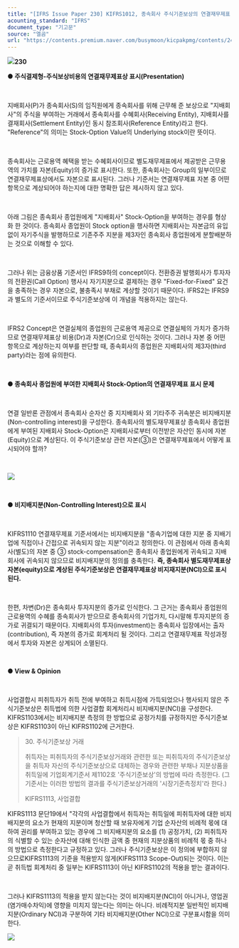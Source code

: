 ```yaml
---
title: "[IFRS Issue Paper 230] KIFRS1012, 종속회사 주식기준보상의 연결재무제표 표시"
acounting_standard: "IFRS"
document_type: "기고문"
source: "엘곰"
url: "https://contents.premium.naver.com/busymoon/kicpakpmg/contents/240921230037601iq"
---
```

![](https://n2.news.naver.com/l.gif?type=content)**230**

**● 주식결제형-주식보상비용의 연결재무제표상 표시(Presentation)**

​

지배회사(P)가 종속회사(S)의 임직원에게 종속회사를 위해 근무해 준 보상으로 "지배회사"의 주식을 부여하는 거래에서 종속회사를 수혜회사(Receiving Entity), 지배회사를 결재회사(Settlement Entity)인 동시 참조회사(Reference Entity)라고 한다. "Reference"의 의미는 Stock-Option Value의 Underlying stock이란 뜻이다.

​

종속회사는 근로용역 혜택을 받는 수혜회사이므로 별도재무제표에서 제공받은 근무용역의 가치를 자본(Equity)의 증가로 표시한다. 또한, 종속회사는 Group의 일부이므로 연결재무제표상에서도 자본으로 표시된다. 그러나 기준서는 연결재무제표 자본 중 어떤 항목으로 계상되어야 하는지에 대한 명확한 답은 제시하지 않고 있다.

​

아래 그림은 종속회사 종업원에게 "지배회사" Stock-Option을 부여하는 경우를 형상화 한 것이다. 종속회사 종업원이 Stock option을 행사하면 지배회사는 자본금의 유입없이 자기주식을 발행하므로 기존주주 지분을 제3자인 종속회사 종업원에게 분할배분하는 것으로 이해할 수 있다.

​

그러나 위는 금융상품 기준서인 IFRS9하의 concept이다. 전환증권 발행회사가 투자자의 전환권(Call Option) 행사시 자기지분으로 결제하는 경우 "Fixed-for-Fixed" 요건을 충족하는 경우 자본으로, 불충족시 부채로 계상할 것이기 때문이다. IFRS2는 IFRS9과 별도의 기준서이므로 주식기준보상에 이 개념을 적용하지는 않는다.

​

IFRS2 Concept은 연결실체의 종업원의 근로용역 제공으로 연결실체의 가치가 증가하므로 연결재무제표상 비용(Dr)과 자본(Cr)으로 인식하는 것이다. 그러나 자본 중 어떤 항목으로 계상하는지 여부를 판단할 때, 종속회사의 종업원은 지배회사의 제3자(third party)라는 점에 유의한다.

​

**● 종속회사 종업원에 부여한 지배회사 Stock-Option의 연결재무제표 표시 문제**

​

연결 일반론 관점에서 종속회사 순자산 중 지지배회사 외 기타주주 귀속분은 비지배지분(Non-controlling interest)을 구성한다. 종속회사의 별도재무제표상 종속회사 종업원에게 부여된 지배회사 Stock-Option은 지배회사로부터 이전받은 자산인 동시에 자본(Equity)으로 계상된다. 이 주식기준보상 관련 자본(③)은 연결재무제표에서 어떻게 표시되어야 할까? ​

​

![](https://dthumb-phinf.pstatic.net/dthumb?src=%22https://postfiles.pstatic.net/MjAyNDAxMTRfMTMg/MDAxNzA1MjA4MjMyMTIz.gCFioE58jEUImO3Gk1dZin_XTQNPbwc1dvmfE2sgKkMg.axaWCZxbJBbuy633LB3FACEpb6e27XcMe2LEl-1a7dkg.PNG.busymoon/image.png?type=w773%22&service=scs&type=w800)

​

**● 비지배지분(Non-Controlling Interest)으로 표시**

​

KIFRS1110 연결재무제표 기준서에서는 비지배지분을 "종속기업에 대한 지분 중 지배기업에 직접이나 간접으로 귀속되지 않는 지분"이라고 정의한다. 이 관점에서 아래 종속회사(별도)의 자본 중 ③ stock-compensation은 종속회사 종업원에게 귀속되고 지배회사에 귀속되지 않으므로 비지배지분의 정의를 충족한다. **즉, 종속회사 별도재무제표상 자본(equity)으로 계상된 주식기준보상은 연결재무제표상 비지재지분(NCI)으로 표시된다.**

​

한편, 차변(Dr)은 종속회사 투자지분의 증가로 인식한다. 그 근거는 종속회사 종업원의 근로용역의 수혜를 종속회사가 받으므로 종속회사의 기업가치, 다시말해 투자지분의 증가로 귀결되기 때문이다. 지배회사의 투자(investment)는 종속회사 입장에서는 출자(contribution), 즉 자본의 증가로 회계처리 될 것이다. 그리고 연결재무제표 작성과정에서 투자와 자본은 상계되어 소멸된다.

​

**● View & Opinion**

​

사업결합시 피취득자가 취득 전에 부여하고 취득시점에 가득되었으나 행사되지 않은 주식기준보상은 취득법에 의한 사업결합 회계처리시 비지배지분(NCI)을 구성한다. KIFRS1103에서는 비지배지분 측정의 한 방법으로 공정가치를 규정하지만 주식기준보상은 KIFRS1103이 아닌 KIFRS1102에 근거한다.

> 30\. 주식기준보상 거래
> 
> 취득자는 피취득자의 주식기준보상거래와 관련한 또는 피취득자의 주식기준보상을 취득자 자신의 주식기준보상으로 대체하는 경우와 관련한 부채나 지분상품을 취득일에 기업회계기준서 제1102호 '주식기준보상'의 방법에 따라 측정한다. (그 기준서는 이러한 방법의 결과를 주식기준보상거래의 '시장기준측정치'라 한다.)
> 
> KIFRS1113, 사업결합

KIFRS1113 문단19에서 "각각의 사업결합에서 취득자는 취득일에 피취득자에 대한 비지배지분의 요소가 현재의 지분이며 청산할 때 보유자에게 기업 순자산의 비례적 몫에 대하여 권리를 부여하고 있는 경우에 그 비지배지분의 요소를 (1) 공정가치, (2) 피취득자의 식별할 수 있는 순자산에 대해 인식한 금액 중 현재의 지분상품의 비례적 몫 중 하나의 방법으로 측정한다고 규정하고 있다. 그러나 주식기준보상은 이 정의에 부합하지 않으므로KIFRS1113의 기준을 적용받지 않게(KIFRS1113 Scope-Out)되는 것이다. 이는 곧 취득법 회계처리 중 일부는 KIFRS1113이 아닌 KIFRS1102의 적용을 받는 결과이다.

​

그러나 KIFRS1113의 적용을 받지 않는다는 것이 비지배지분(NCI)이 아니거나, 영업권(염가매수차익)에 영향을 미치지 않는다는 의미는 아니다. 비례적지분 일반적인 비지배지분(Ordinary NCI)과 구분하여 기타 비지배지분(Other NCI)으로 구분표시함을 의미한다.

[![](https://dthumb-phinf.pstatic.net/dthumb?src=%22https://storep-phinf.pstatic.net/cafe_004/original_28.png?type=p100_100%22&service=scs&type=w800)](https://contents.premium.naver.com/busymoon/kicpakpmg/contents/#)

​

​

​

​